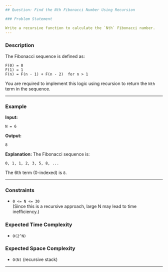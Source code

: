 ```yaml
---
## Question: Find the Nth Fibonacci Number Using Recursion

### Problem Statement

Write a recursive function to calculate the `Nth` Fibonacci number.
---
```


### Description

The Fibonacci sequence is defined as:

```
F(0) = 0
F(1) = 1
F(n) = F(n - 1) + F(n - 2)  for n > 1
```

You are required to implement this logic using recursion to return the `Nth` term in the sequence.

---

### Example

**Input:**

```
N = 6
```

**Output:**

```
8
```

**Explanation:**
The Fibonacci sequence is:

```
0, 1, 1, 2, 3, 5, 8, ...
```

The 6th term (0-indexed) is `8`.

---

### Constraints

- `0 <= N <= 30`  
  (Since this is a recursive approach, large N may lead to time inefficiency.)

### Expected Time Complexity

- `O(2^N)`

### Expected Space Complexity

- `O(N)` (recursive stack)

---
